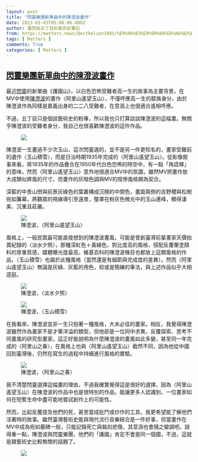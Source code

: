 ```yaml
---
layout: post
title: "閃靈樂團新單曲中的陳澄波畫作"
date: 2023-03-03T05:08:06.000Z
author: 書院街五丁目的美術史筆記
from: https://matters.news/@ecthelion1993/%E9%96%83%E9%9D%88%E6%A8%82%E5%9C%98%E6%96%B0%E5%96%AE%E6%9B%B2%E4%B8%AD%E7%9A%84%E9%99%B3%E6%BE%84%E6%B3%A2%E7%95%AB%E4%BD%9C-bafybeignzympkeoug7cgflmvzjztvbeszhs7rty3nnscqb4g4tsvq5nk6q
tags: [ Matters ]
comments: True
categories: [ Matters ]
---
```

<!--1677820086000-->
[閃靈樂團新單曲中的陳澄波畫作](https://matters.news/@ecthelion1993/%E9%96%83%E9%9D%88%E6%A8%82%E5%9C%98%E6%96%B0%E5%96%AE%E6%9B%B2%E4%B8%AD%E7%9A%84%E9%99%B3%E6%BE%84%E6%B3%A2%E7%95%AB%E4%BD%9C-bafybeignzympkeoug7cgflmvzjztvbeszhs7rty3nnscqb4g4tsvq5nk6q)
------

<div>
<p>最近<a href="https://www.facebook.com/hashtag/%E9%96%83%E9%9D%88?__eep__=6&__cft__[0]=AZVC7GG1A2rzOw7uUasPumWxFJ0aPqR67mYSLr_5kNce8QD3YtznjeVZI3TAjh4YBBWli_HUOG1BpMMLDFz1m_p6ebOa1P8SN13QrutVPlUeXwilVuhIIs4JZUT6ThDqhzjsBr0vj9XChTns_BB3bk69icyyJPrCtDUd_X3Et2cdz8HqWQbS4__b3IrzbAFlCfo&__tn__=*NK-R" rel="noopener noreferrer" target="_blank">閃靈</a>的新單曲《護國山》，以白色恐怖受難者高一生的故事為主要背景，在MV中使用<a href="https://www.facebook.com/hashtag/%E9%99%B3%E6%BE%84%E6%B3%A2?__eep__=6&__cft__[0]=AZVC7GG1A2rzOw7uUasPumWxFJ0aPqR67mYSLr_5kNce8QD3YtznjeVZI3TAjh4YBBWli_HUOG1BpMMLDFz1m_p6ebOa1P8SN13QrutVPlUeXwilVuhIIs4JZUT6ThDqhzjsBr0vj9XChTns_BB3bk69icyyJPrCtDUd_X3Et2cdz8HqWQbS4__b3IrzbAFlCfo&__tn__=*NK-R" rel="noopener noreferrer" target="_blank">陳澄波</a>的畫作〈阿里山遙望玉山〉，不僅呼應高一生的鄒族身分，由於陳澄波作為同樣是嘉義出身的二二八受難者，在意涵上也很適合遙相呼應。</p><p>不過，五丁目只是個談藝術史的粉專，所以我也只打算談談陳澄波的這幅畫。無關乎陳澄波的受難者身分，我自己也很喜歡陳澄波的這件作品。</p><figure class="image"><img src="https://assets.matters.news/embed/13b90bb5-1e39-4cfd-8e95-471b0ed1a628.jpeg" data-asset-id="13b90bb5-1e39-4cfd-8e95-471b0ed1a628" referrerpolicy="no-referrer"><figcaption><span></span></figcaption></figure><p>陳澄波一生畫過不少次玉山，這次閃靈選的，並不是另一件更知名的，畫家受難前的遺作〈玉山積雪〉，而是日治時期1935年完成的〈阿里山遙望玉山〉。從影像敘事來看，將1935年的作品疊合在1950年代白色恐怖的時空中，有一點「再詮釋」的意味，然而〈阿里山遙望玉山〉意外地很適合MV中的氛圍，雖然MV把畫作放大成類似屏風的尺寸，但畫作的灰暗色調與MV的陰慘風格頗為契合。</p><p>深藍的中景山巒與前景灰綠色的葉叢構成沉穩的中間色，畫面兩側的吉野櫻與松樹宛如簾幕，將觀眾的視線導引至遠景，壟罩在粉灰色微光中的玉山連峰，顯得淒美、沉重且莊嚴。</p><figure class="image"><img src="https://assets.matters.news/embed/9700458e-757e-4f56-81fb-f7799c72d031.jpeg" data-asset-id="9700458e-757e-4f56-81fb-f7799c72d031" referrerpolicy="no-referrer"><figcaption><span>陳澄波，〈阿里山遙望玉山〉</span></figcaption></figure><p>風格上，一般民眾最可能直接想到的陳澄波畫風，可能是曾創臺灣前輩畫家天價拍賣紀錄的〈淡水夕照〉，那種深紅色＋黃綠色，對比度高的風格，搭配反覆暈塗顏料的厚重質感，媒體曝光度最高，維基百科的陳澄波條目也都放上這類風格的作品，〈玉山積雪〉也屬於此種風格（當然還是有細節與完成度的差異）。然而〈阿里山遙望玉山〉無論是灰綠、灰藍的用色，抑或是簡練的筆法，與上述作品似乎大相逕庭。</p><figure class="image"><img src="https://assets.matters.news/embed/a085a41e-f476-4958-b9a1-9b05869e1a2e.jpeg" data-asset-id="a085a41e-f476-4958-b9a1-9b05869e1a2e" referrerpolicy="no-referrer"><figcaption><span>陳澄波，〈淡水夕照〉</span></figcaption></figure><figure class="image"><img src="https://assets.matters.news/embed/133130c2-6f50-49e2-b623-fcd133eb5667.jpeg" data-asset-id="133130c2-6f50-49e2-b623-fcd133eb5667" referrerpolicy="no-referrer"><figcaption><span>陳澄波，〈玉山積雪〉</span></figcaption></figure><p>在我看來，陳澄波並非一生只抱著一種風格，大未必佳的畫家。相反，我覺得陳澄波雖然作為畫家不是才華洋溢的類型，但他卻是一位同中求異，反覆探索、思考不同畫風的研究型畫家。這正好能說明為什麼陳澄波的畫風如此多變，甚至同一年完成的〈阿里山之春〉，在風格上也與〈阿里山遙望玉山〉截然不同，因為他從中國回到臺灣後，仍然在寫生的過程中持續進行風格的實驗。</p><figure class="image"><img src="https://assets.matters.news/embed/31105315-a8f9-44b3-9c7c-7862a37e8784.jpeg" data-asset-id="31105315-a8f9-44b3-9c7c-7862a37e8784" referrerpolicy="no-referrer"><figcaption><span>陳澄波，〈阿里山之春〉</span></figcaption></figure><p>我不清楚閃靈選擇這幅畫的理由，不過我確實覺得這是很好的選擇，因為〈阿里山遙望玉山〉在陳澄波的作品中也是很特別的作品，能讓更多人認識到，一位畫家如何在短暫生命中盡可能地嘗試創作上的可能性。</p><p>然而，比起反覆提及他們的死，甚至當成批鬥或炒作的工具，我更希望能了解他們活著時的故事。雖然臺灣藝術史能與現代流行音樂結合是一件好事，但當畫作在MV中成為宛如墓碑一般，只能記錄死亡與銘刻悲傷，其意涵也會隨之變調吧。說得重一點，陳澄波與閃靈樂團，他們的「護國」肯定不會是同一個國，不過，這就是跟藝術史比較無關的話題了。</p><figure class="image"><img src="https://assets.matters.news/embed/57142f58-b558-4590-a22e-68f7e2645615.jpeg" data-asset-id="57142f58-b558-4590-a22e-68f7e2645615" referrerpolicy="no-referrer"><figcaption><span></span></figcaption></figure><p><br></p>
</div>
